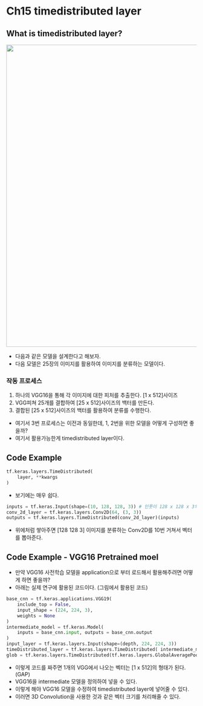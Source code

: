 # Ch15 timedistributed layer

## What is timedistributed layer?
<img src="mil-ex.png" width=800>

* 다음과 같은 모델을 설계한다고 해보자.
* 다음 모델은 25장의 이미지를 활용하여 이미지를 분류하는 모델이다.

### 작동 프로세스
1. 하나의 VGG16을 통해 각 이미지에 대한 피처를 추출한다. [1 x 512]사이즈
2. VGG피쳐 25개를 결합하여 [25 x 512]사이즈의 백터를 만든다.
3. 결합된 [25 x 512]사이즈의 백터를 활용하여 분류를 수행한다.

* 여기서 3번 프로세스는 이전과 동일한데, 1, 2번을 위한 모델을 어떻게 구성하면 좋을까?
* 여기서 활용가능한게 timedistributed layer이다.

## Code Example
```python
tf.keras.layers.TimeDistributed(
    layer, **kwargs
)
```
* 보기에는 매우 쉽다.

```python
inputs = tf.keras.Input(shape=(10, 128, 128, 3)) # 인풋이 128 x 128 x 3의 이미지가 10개 쌓여있는 모습이다.
conv_2d_layer = tf.keras.layers.Conv2D(64, (3, 3))
outputs = tf.keras.layers.TimeDistributed(conv_2d_layer)(inputs)
```
* 위에처럼 쌓아주면 [128 128 3] 이미지를 분류하는 Conv2D를 10번 거쳐서 벡터를 뽑아준다.

## Code Example - VGG16 Pretrained moel
* 만약 VGG16 사전학습 모델을 application으로 부터 로드해서 활용해주려면 어떻게 하면 좋을꺄?
* 아래는 실제 연구에 활용된 코드이다. (그림에서 활용된 코드)
```python
base_cnn = tf.keras.applications.VGG19(
    include_top = False,
    input_shape = (224, 224, 3),
    weights = None
)
intermediate_model = tf.keras.Model(
    inputs = base_cnn.input, outputs = base_cnn.output
)
input_layer = tf.keras.layers.Input(shape=(depth, 224, 224, 3))
timeDistributed_layer = tf.keras.layers.TimeDistributed( intermediate_model )(input_layer)
glob = tf.keras.layers.TimeDistributed(tf.keras.layers.GlobalAveragePooling2D())(timeDistributed_layer)
```
* 이렇게 코드를 짜주면 1개의 VGG에서 나오는 벡터는 [1 x 512]의 형태가 된다. (GAP)
* VGG16을 intermediate 모델을 정의하여 넣을 수 있다.
* 이렇게 해야 VGG16 모델을 수정하여 timedistributed layer에 넣어줄 수 있다.
* 이러면 3D Convolution을 사용한 것과 같은 벡터 크기를 처리해줄 수 있다.